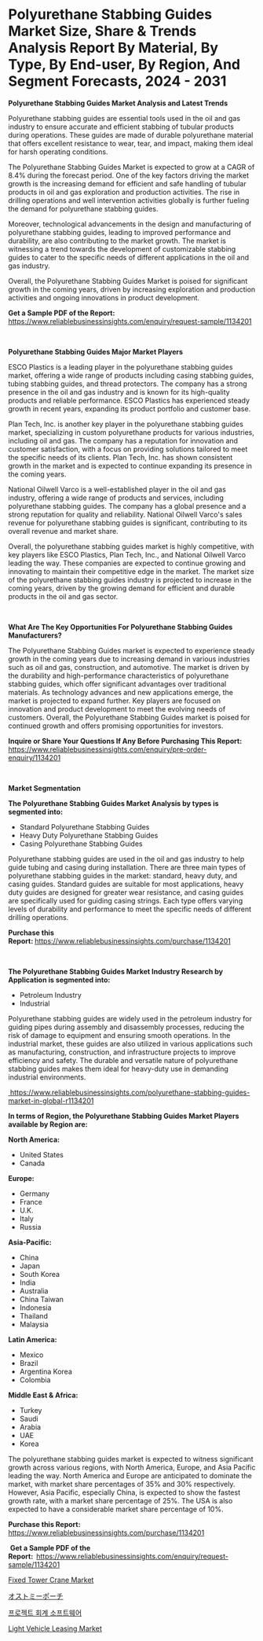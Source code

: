 <p><h1>Polyurethane Stabbing Guides Market Size, Share & Trends Analysis Report By Material, By Type, By End-user, By Region, And Segment Forecasts, 2024 - 2031</h1></p><p><strong>Polyurethane Stabbing Guides Market Analysis and Latest Trends</strong></p>
<p><p>Polyurethane stabbing guides are essential tools used in the oil and gas industry to ensure accurate and efficient stabbing of tubular products during operations. These guides are made of durable polyurethane material that offers excellent resistance to wear, tear, and impact, making them ideal for harsh operating conditions.</p><p>The Polyurethane Stabbing Guides Market is expected to grow at a CAGR of 8.4% during the forecast period. One of the key factors driving the market growth is the increasing demand for efficient and safe handling of tubular products in oil and gas exploration and production activities. The rise in drilling operations and well intervention activities globally is further fueling the demand for polyurethane stabbing guides.</p><p>Moreover, technological advancements in the design and manufacturing of polyurethane stabbing guides, leading to improved performance and durability, are also contributing to the market growth. The market is witnessing a trend towards the development of customizable stabbing guides to cater to the specific needs of different applications in the oil and gas industry.</p><p>Overall, the Polyurethane Stabbing Guides Market is poised for significant growth in the coming years, driven by increasing exploration and production activities and ongoing innovations in product development.</p></p>
<p><strong>Get a Sample PDF of the Report:&nbsp;</strong> <a href="https://www.reliablebusinessinsights.com/enquiry/request-sample/1134201">https://www.reliablebusinessinsights.com/enquiry/request-sample/1134201</a></p>
<p>&nbsp;</p>
<p><strong>Polyurethane Stabbing Guides Major Market Players</strong></p>
<p><p>ESCO Plastics is a leading player in the polyurethane stabbing guides market, offering a wide range of products including casing stabbing guides, tubing stabbing guides, and thread protectors. The company has a strong presence in the oil and gas industry and is known for its high-quality products and reliable performance. ESCO Plastics has experienced steady growth in recent years, expanding its product portfolio and customer base.</p><p>Plan Tech, Inc. is another key player in the polyurethane stabbing guides market, specializing in custom polyurethane products for various industries, including oil and gas. The company has a reputation for innovation and customer satisfaction, with a focus on providing solutions tailored to meet the specific needs of its clients. Plan Tech, Inc. has shown consistent growth in the market and is expected to continue expanding its presence in the coming years.</p><p>National Oilwell Varco is a well-established player in the oil and gas industry, offering a wide range of products and services, including polyurethane stabbing guides. The company has a global presence and a strong reputation for quality and reliability. National Oilwell Varco's sales revenue for polyurethane stabbing guides is significant, contributing to its overall revenue and market share.</p><p>Overall, the polyurethane stabbing guides market is highly competitive, with key players like ESCO Plastics, Plan Tech, Inc., and National Oilwell Varco leading the way. These companies are expected to continue growing and innovating to maintain their competitive edge in the market. The market size of the polyurethane stabbing guides industry is projected to increase in the coming years, driven by the growing demand for efficient and durable products in the oil and gas sector.</p></p>
<p>&nbsp;</p>
<p><strong>What Are The Key Opportunities For Polyurethane Stabbing Guides Manufacturers?</strong></p>
<p><p>The Polyurethane Stabbing Guides market is expected to experience steady growth in the coming years due to increasing demand in various industries such as oil and gas, construction, and automotive. The market is driven by the durability and high-performance characteristics of polyurethane stabbing guides, which offer significant advantages over traditional materials. As technology advances and new applications emerge, the market is projected to expand further. Key players are focused on innovation and product development to meet the evolving needs of customers. Overall, the Polyurethane Stabbing Guides market is poised for continued growth and offers promising opportunities for investors.</p></p>
<p><strong>Inquire or Share Your Questions If Any Before Purchasing This Report:</strong> <a href="https://www.reliablebusinessinsights.com/enquiry/pre-order-enquiry/1134201">https://www.reliablebusinessinsights.com/enquiry/pre-order-enquiry/1134201</a></p>
<p>&nbsp;</p>
<p><strong>Market Segmentation</strong></p>
<p><strong>The Polyurethane Stabbing Guides Market Analysis by types is segmented into:</strong></p>
<p><ul><li>Standard Polyurethane Stabbing Guides</li><li>Heavy Duty Polyurethane Stabbing Guides</li><li>Casing Polyurethane Stabbing Guides</li></ul></p>
<p><p>Polyurethane stabbing guides are used in the oil and gas industry to help guide tubing and casing during installation. There are three main types of polyurethane stabbing guides in the market: standard, heavy duty, and casing guides. Standard guides are suitable for most applications, heavy duty guides are designed for greater wear resistance, and casing guides are specifically used for guiding casing strings. Each type offers varying levels of durability and performance to meet the specific needs of different drilling operations.</p></p>
<p><strong>Purchase this Report:&nbsp;</strong><a href="https://www.reliablebusinessinsights.com/purchase/1134201">https://www.reliablebusinessinsights.com/purchase/1134201</a></p>
<p>&nbsp;</p>
<p><strong>The Polyurethane Stabbing Guides Market Industry Research by Application is segmented into:</strong></p>
<p><ul><li>Petroleum Industry</li><li>Industrial</li></ul></p>
<p><p>Polyurethane stabbing guides are widely used in the petroleum industry for guiding pipes during assembly and disassembly processes, reducing the risk of damage to equipment and ensuring smooth operations. In the industrial market, these guides are also utilized in various applications such as manufacturing, construction, and infrastructure projects to improve efficiency and safety. The durable and versatile nature of polyurethane stabbing guides makes them ideal for heavy-duty use in demanding industrial environments.</p></p>
<p><a href="https://www.reliablebusinessinsights.com/polyurethane-stabbing-guides-market-in-global-r1134201">&nbsp;https://www.reliablebusinessinsights.com/polyurethane-stabbing-guides-market-in-global-r1134201</a></p>
<p><strong>In terms of Region, the Polyurethane Stabbing Guides Market Players available by Region are:</strong></p>
<p>
    <p> <strong> North America: </strong>
        <ul>
            <li>United States</li>
            <li>Canada</li>
        </ul>
        </p> 
    <p> <strong> Europe: </strong>
        <ul>
            <li>Germany</li>
            <li>France</li>
            <li>U.K.</li>
            <li>Italy</li>
            <li>Russia</li>
        </ul>
        </p> 
    <p> <strong> Asia-Pacific: </strong>
        <ul>
            <li>China</li>
            <li>Japan</li>
            <li>South Korea</li>
            <li>India</li>
            <li>Australia</li>
            <li>China Taiwan</li>
            <li>Indonesia</li>
            <li>Thailand</li>
            <li>Malaysia</li>
        </ul>
        </p> 
    <p> <strong> Latin America: </strong>
        <ul>
            <li>Mexico</li>
            <li>Brazil</li>
            <li>Argentina Korea</li>
            <li>Colombia</li>
        </ul>
        </p> 
    <p> <strong> Middle East & Africa: </strong>
        <ul>
            <li>Turkey</li>
            <li>Saudi</li>
            <li>Arabia</li>
            <li>UAE</li>
            <li>Korea</li>
        </ul>
    </p>
    </p>
<p><p>The polyurethane stabbing guides market is expected to witness significant growth across various regions, with North America, Europe, and Asia Pacific leading the way. North America and Europe are anticipated to dominate the market, with market share percentages of 35% and 30% respectively. However, Asia Pacific, especially China, is expected to show the fastest growth rate, with a market share percentage of 25%. The USA is also expected to have a considerable market share percentage of 10%.</p></p>
<p><strong>Purchase this Report: </strong><a href="https://www.reliablebusinessinsights.com/purchase/1134201">https://www.reliablebusinessinsights.com/purchase/1134201</a></p>
<p>&nbsp;<strong>Get a Sample PDF of the Report:&nbsp;&nbsp;</strong><a href="https://www.reliablebusinessinsights.com/enquiry/request-sample/1134201">https://www.reliablebusinessinsights.com/enquiry/request-sample/1134201</a></p>
<p><strong></strong></p>
<p><p><a href="https://medium.com/@stephanmorissette/global-fixed-tower-crane-market-is-projected-to-grow-at-a-cagr-of-9-2-b126f21c2e54">Fixed Tower Crane Market</a></p><p><a href="https://github.com/decker5351/Market-Research-Report-List-2/blob/main/8696193126814.md">オストミーポーチ</a></p><p><a href="https://github.com/khairinauzunul/Market-Research-Report-List-1/blob/main/3473600184057.md">프로젝트 회계 소프트웨어</a></p><p><a href="https://medium.com/@marisolking1/light-vehicle-leasing-market-share-size-trends-industry-analysis-report-by-application-e790ba8851b6">Light Vehicle Leasing Market</a></p></p>